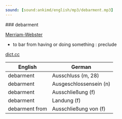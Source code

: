 ```yaml
---
sound: [sound:ankimd/english/mp3/debarment.mp3]
---
```


\### debarment

[Merriam-Webster](https://www.merriam-webster.com/dictionary/debarment)

- to bar from having or doing something : preclude

[dict.cc](https://www.dict.cc/debarment)

| English        | German       |
| -------------- | ------------ |
| debarment | Ausschluss (m, 28) |
| debarment | Ausgeschlossensein (n) |
| debarment | Ausschließung (f) |
| debarment | Landung (f) |
| debarment from | Ausschließung von (f) |
